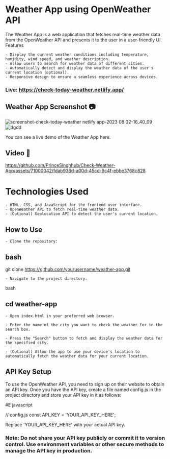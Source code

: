 # Weather App using OpenWeather API

The Weather App is a web application that fetches real-time weather data from the OpenWeather API and presents it to the user in a user-friendly UI.
Features


    - Display the current weather conditions including temperature, humidity, wind speed, and weather description.
    - Allow users to search for weather data of different cities.
    - Automatically detect and display the weather data of the user's current location (optional).
    - Responsive design to ensure a seamless experience across devices.

### Live: https://check-today-weather.netlify.app/

## Weather App Screenshot 📷
![screenshot-check-today-weather netlify app-2023 08 02-16_40_09](https://github.com/PrinceSinghhub/Check-Weather-App/assets/71000042/6d298b16-3373-4b01-b875-56c470ab4cfd)
![dgdd](https://github.com/PrinceSinghhub/Check-Weather-App/assets/71000042/0a43d9d1-8ad5-404b-916e-cf2eb078f582)

You can see a live demo of the Weather App here.
## Video 🎥
https://github.com/PrinceSinghhub/Check-Weather-App/assets/71000042/fdab936d-a00d-45cd-9c4f-ebbe3768c828

# Technologies Used

    - HTML, CSS, and JavaScript for the frontend user interface.
    - OpenWeather API to fetch real-time weather data.
    - (Optional) Geolocation API to detect the user's current location.

## How to Use

    - Clone the repository:

## bash

git clone https://github.com/yourusername/weather-app.git

    - Navigate to the project directory:

bash

## cd weather-app

    - Open index.html in your preferred web browser.

    - Enter the name of the city you want to check the weather for in the search box.

    - Press the "Search" button to fetch and display the weather data for the specified city.

    - (Optional) Allow the app to use your device's location to automatically fetch the weather data for your current location.

## API Key Setup

To use the OpenWeather API, you need to sign up on their website to obtain an API key. Once you have the API key, create a file named config.js in the project directory and store your API key in it as follows:

#E javascript

// config.js
const API_KEY = 'YOUR_API_KEY_HERE';

Replace 'YOUR_API_KEY_HERE' with your actual API key.

### Note: Do not share your API key publicly or commit it to version control. Use environment variables or other secure methods to manage the API key in production.

